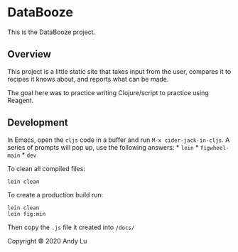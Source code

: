 # DataBooze

This is the DataBooze project.

## Overview

This project is a little static site that takes input from the user,
compares it to recipes it knows about, and reports what can be made.

The goal here was to practice writing Clojure/script to practice using
Reagent.

## Development

In Emacs, open the `cljs` code in a buffer and run `M-x cider-jack-in-cljs`. A series of prompts will pop up, use the following answers:
    * `lein`
    * `figwheel-main`
    * `dev`

To clean all compiled files:

	lein clean

To create a production build run:

	lein clean
	lein fig:min

Then copy the `.js` file it created into `/docs/`

Copyright © 2020 Andy Lu
